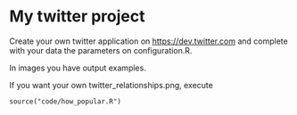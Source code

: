 My twitter project
==================

Create your own twitter application on https://dev.twitter.com and complete with your data the parameters on configuration.R.


In images you have output examples.

If you want your own twitter_relationships.png, execute 

    source("code/how_popular.R")






